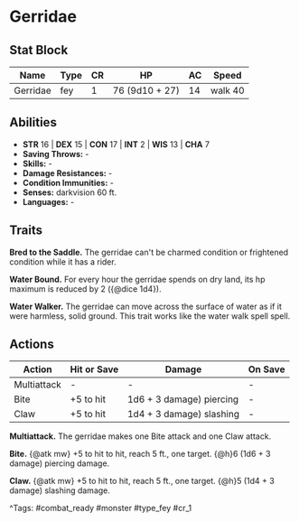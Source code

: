 # Gerridae

## Stat Block

| Name | Type | CR | HP | AC | Speed |
|------|------|----|----|----|-------|
| Gerridae | fey | 1 | 76 (9d10 + 27) | 14 | walk 40 |

## Abilities

- **STR** 16 | **DEX** 15 | **CON** 17 | **INT** 2 | **WIS** 13 | **CHA** 7
- **Saving Throws:** -  
- **Skills:** -  
- **Damage Resistances:** -  
- **Condition Immunities:** -  
- **Senses:** darkvision 60 ft.  
- **Languages:** -

## Traits

**Bred to the Saddle.** The gerridae can't be charmed condition or frightened condition while it has a rider.

**Water Bound.** For every hour the gerridae spends on dry land, its hp maximum is reduced by 2 ({@dice 1d4}).

**Water Walker.** The gerridae can move across the surface of water as if it were harmless, solid ground. This trait works like the water walk spell spell.


## Actions

| Action | Hit or Save | Damage | On Save |
|--------|--------------|--------|----------|
| Multiattack | - | - | - |
| Bite | +5 to hit | 1d6 + 3 damage) piercing | - |
| Claw | +5 to hit | 1d4 + 3 damage) slashing | - |

**Multiattack.** The gerridae makes one Bite attack and one Claw attack.

**Bite.** {@atk mw} +5 to hit to hit, reach 5 ft., one target. {@h}6 (1d6 + 3 damage) piercing damage.

**Claw.** {@atk mw} +5 to hit to hit, reach 5 ft., one target. {@h}5 (1d4 + 3 damage) slashing damage.


^Tags: #combat_ready #monster #type_fey #cr_1